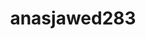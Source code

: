 ---
title: anasjawed283
github: https://github.com/anasjawed283
mode: dark
transition: 1s
score: 77.3
archetype:
- Badges | Tags | Icons
---